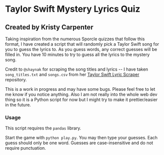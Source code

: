 # Taylor Swift Mystery Lyrics Quiz
## Created by Kristy Carpenter

Taking inspiration from the numerous Sporcle quizzes that follow this format, I have created a script that will randomly pick a Taylor Swift song for you to guess the lyrics to. As you guess words, any correct guesses will be filled in. You have 10 minutes to try to guess all the lyrics to the mystery song.

Credit to `@shaynak` for scraping the song titles and lyrics -- I have taken `song_titles.txt` and `songs.csv` from her [Taylor Swift Lyric Scraper](https://github.com/shaynak/taylor-swift-lyrics) repository.

This is a work in progress and may have some bugs. Please feel free to let me know if you notice anything. Also I am not really into the whole web dev thing so it is a Python script for now but I might try to make it prettier/easier in the future.

### Usage
This script requires the `pandas` library.

Start the game with `python play.py`. You may then type your guesses. Each guess should only be one word. Guesses are case-insensitive and do not require punctuation.